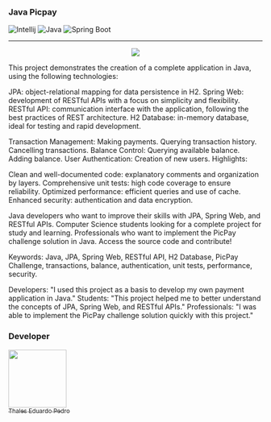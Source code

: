 ### Java Picpay 
![Intellij](https://img.shields.io/badge/IntelliJ_IDEA-000000.svg?style=for-the-badge&logo=intellij-idea&logoColor=white)
![Java](https://img.shields.io/badge/Java-ED8B00?style=for-the-badge&logo=openjdk&logoColor=white)
![Spring Boot](https://img.shields.io/badge/Spring_Boot-F2F4F9?style=for-the-badge&logo=spring-boot)

---

<p align="center">
<img src="https://img.shields.io/badge/Status-Complete-green20%25">
</p>

This project demonstrates the creation of a complete application in Java, using the following technologies:

JPA: object-relational mapping for data persistence in H2.
Spring Web: development of RESTful APIs with a focus on simplicity and flexibility.
RESTful API: communication interface with the application, following the best practices of REST architecture.
H2 Database: in-memory database, ideal for testing and rapid development.

Transaction Management:
Making payments.
Querying transaction history.
Cancelling transactions.
Balance Control:
Querying available balance.
Adding balance.
User Authentication:
Creation of new users.
Highlights:

Clean and well-documented code: explanatory comments and organization by layers.
Comprehensive unit tests: high code coverage to ensure reliability.
Optimized performance: efficient queries and use of cache.
Enhanced security: authentication and data encryption.

Java developers who want to improve their skills with JPA, Spring Web, and RESTful APIs.
Computer Science students looking for a complete project for study and learning.
Professionals who want to implement the PicPay challenge solution in Java.
Access the source code and contribute!

Keywords: Java, JPA, Spring Web, RESTful API, H2 Database, PicPay Challenge, transactions, balance, authentication, unit tests, performance, security.

Developers: "I used this project as a basis to develop my own payment application in Java."
Students: "This project helped me to better understand the concepts of JPA, Spring Web, and RESTful APIs."
Professionals: "I was able to implement the PicPay challenge solution quickly with this project."

### Developer 
 [<img loading="lazy" src="https://avatars.githubusercontent.com/u/89024257?v=4" width=115><br><sub>Thales Eduardo Pedro</sub>](https://github.com/thales32k0)
